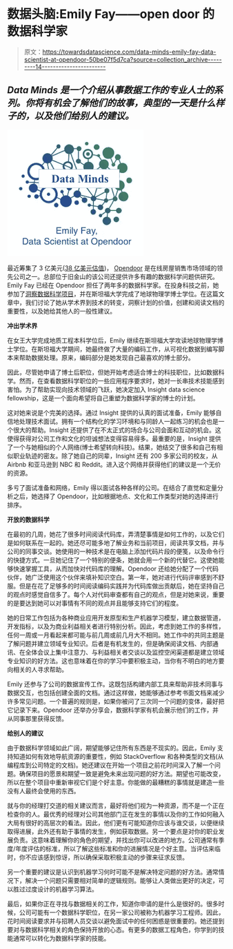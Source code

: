 # 数据头脑:Emily Fay——open door 的数据科学家

> 原文：<https://towardsdatascience.com/data-minds-emily-fay-data-scientist-at-opendoor-50be07f5d7ca?source=collection_archive---------14----------------------->

## ***Data Minds 是一个介绍从事数据工作的专业人士的系列。你将有机会了解他们的故事，典型的一天是什么样子的，以及他们给别人的建议。***

![](img/3db931c9b0501e9cd0817af235d30d3f.png)

最近筹集了 3 亿美元([38 亿美元估值](https://techcrunch.com/2019/03/20/opendoor-raises-300m-on-a-3-8b-valuation-for-its-home-marketplace/))， [Opendoor](https://www.opendoor.com/) 是在线房屋销售市场领域的领先公司之一。总部位于旧金山的该公司还提供许多有趣的数据科学问题供研究。Emily Fay 已经在 Opendoor 担任了两年多的数据科学家。在投身科技之前，她参加了[洞察数据科学项目](https://www.insightdatascience.com/)，并在斯坦福大学完成了地球物理学博士学位。在这篇文章中，我们讨论了她从学术界到技术的转变，洞察计划的价值，创建和阅读文档的重要性，以及她给其他人的一般性建议。

**冲出学术界**

在女王大学完成地质工程本科学位后，Emily 继续在斯坦福大学攻读地球物理学博士学位。在斯坦福大学期间，她最终做了大量的编码工作，从可视化数据到编写脚本来帮助数据处理。原来，编码部分是她发现自己最喜欢的博士部分。

因此，尽管她申请了博士后职位，但她开始考虑适合博士的科技职位，比如数据科学。然而，在查看数据科学职位的一些应用程序要求时，她对一长串技术技能感到害怕。为了帮助实现向技术领域的飞跃，她决定加入 Insight data science fellowship，这是一个面向希望将自己重塑为数据科学家的博士的计划。

这对她来说是个完美的选择。通过 Insight 提供的认真的面试准备，Emily 能够自信地处理技术面试。拥有一个结构化的学习环境和与同龄人一起练习的机会也是一个很大的帮助。Insight 还提供了在不太正式的场合与公司会面和互动的机会。这使得获得对公司工作和文化的坦诚想法变得容易得多。最重要的是，Insight 提供了一个与她相似的个人网络(博士希望转向科技)。结果，她结交了很多和自己有相似职业轨迹的密友。除了她自己的同辈，Insight 还有 200 多家公司的校友，从 Airbnb 和亚马逊到 NBC 和 Reddit。进入这个网络并获得他们的建议是一个无价的资源。

多亏了面试准备和网络，Emily 得以面试各种各样的公司。在结合了直觉和定量分析之后，她选择了 Opendoor，比如根据地点、文化和工作类型对她的选择进行排序。

**开放的数据科学**

在最初的几周，她花了很多时间阅读代码库，弄清楚事情是如何工作的，以及它们是如何联系在一起的。她还尽可能多地了解业务和当前项目，阅读共享文档，并与公司的同事交谈。她使用的一种技术是在电脑上添加代码片段的便笺，以及命令行的快捷方式。一旦她记住了一个特别的便条，她就会用一个新的代替它。这使她能够快速掌握工具，从而加快对代码库的理解。Opendoor 还给她分配了一个代码伙伴，她广泛使用这个伙伴来填补知识空白。第一年，她对进行代码评审感到不舒服。但是在花了足够多的时间阅读编码实践并为代码库做出贡献后，她在坚持自己的观点时感觉自信多了。每个人对代码审查都有自己的观点，但是对她来说，重要的是要达到她可以对事情有不同的观点并且能够支持它们的程度。

她的日常工作包括为各种商业应用开发原型和生产机器学习模型，建立数据管道，开发指标，以及为商业利益相关者进行特别分析。因此，考虑到她工作的多样性，任何一周或一月看起来都可能与前几周或前几月大不相同。她工作中的共同主题是了解问题并建立领域专业知识。后者是有机发生的，但是确保阅读文档、内部通讯、在全体会议上集中注意力、与利益相关者交谈以及监控空闲渠道都是建立领域专业知识的好方法。这也意味着在你的学习中要积极主动，当你有不明白的地方要向相关的人寻求帮助。

Emily 还参与了公司的数据宣传工作。这既包括构建内部工具来帮助非技术同事与数据交互，也包括创建全面的文档。通过这样做，她能够通过参考书面文档来减少许多常见问题。一个普遍的规则是，如果你被问了三次同一个问题的变体，最好把它记录下来。Opendoor 还举办分享会，数据科学家有机会展示他们的工作，并从同事那里获得反馈。

**给别人的建议**

由于数据科学领域如此广阔，期望能够记住所有东西是不现实的。因此，Emily 支持知道如何有效地导航资源的重要性，例如 StackOverflow 和各种类型的文档(从编程库到公司特定的文档)。她还建议在开始一个项目之前花时间深入了解一个问题。确保项目的愿景和期望一致是避免未来出现问题的好方法。期望也可能改变，所以在整个项目中重新审视它们是个好主意。你能做的最糟糕的事情就是建造一些没有人最终会使用的东西。

就与你的经理打交道的相关建议而言，最好将他们视为一种资源，而不是一个正在检查你的人。最优秀的经理对公司其他部门正在发生的事情以及你的工作如何融入大局有很好的高层次的看法。因此，他们更有可能知道你应该与谁交谈，以便继续取得进展，此外还有助于事情的发生，例如获取数据。另一个要点是对你的职业发展负责。这意味着理解你的角色的期望，并找出你可以改进的地方。公司通常有季度/年度评估的标准，所以了解这些标准和你的进展情况是个好主意。当评估来临时，你不应该感到惊讶，所以确保采取积极主动的步骤来征求反馈。

另一个重要的建议是认识到机器学习何时可能不是解决特定问题的好方法。通常情况下，解决一个问题只需要相对简单的逻辑规则。能够让人类做出更好的决定，可以胜过过度设计的机器学习算法。

最后，如果你正在寻找与数据相关的工作，知道你申请的是什么是很好的。很多时候，公司可能有一个数据科学职位，在另一家公司被称为机器学习工程师。因此，花时间阅读要求并与招聘人员交谈以避免面试中的任何困惑是很重要的。她还提到要对与数据科学相关的角色保持开放的心态。有更多的数据工程角色，你学到的技能通常可以转化为数据科学家的技能。